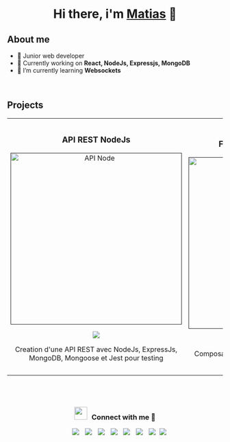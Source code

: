 <div align="center">
<h1 align="center">Hi there, i'm <a href="https://matimatics-portfolio.vercel.app/">Matias</a> 👋</h1>
</div>

## About me

- 📲 Junior web developer
- 🔭 Currently working on **React, NodeJs, Expressjs, MongoDB**
- 🌱 I’m currently learning **Websockets**
<br>

## Projects
<table>
<tr>
<td width="50%">
<h3 align="center">API REST NodeJs</h3>
<div align="center">
<a href=""https://github.com/matimatics/backend_nodeJs" target="_blank"><img src="https://user-images.githubusercontent.com/119935414/274287014-6d52241e-dc7d-4c78-b8c2-484a29dbbcaf.jpg" width="400" alt="API Node"></a>
<p>
<a href="https://github.com/matimatics/backend_nodeJs" target="_blank">
<img src="https://img.shields.io/badge/CODE-ff9?style=for-the-badge&logo=github&logoColor=black">
</a>
</p>
<p>Creation d'une API REST avec NodeJs, ExpressJs, MongoDB, Mongoose et Jest pour testing</p>
</div>
                                                                                      
</td>

<td width="50%">
               <br>
<h3 align="center">FrontEnd ReactJs - Tailwind</h3>
<div align="center">                                       
<a href="" target="_blank"><img src="" width="400" alt="react-blog"></a>
<br>
<p>
<a href="" target="_blank">
<img src="https://img.shields.io/badge/CODE-80ffaa?style=for-the-badge&logo=github&logoColor=black">
</a>
</p>
</p>Composants et fonctionnalités grâce à ReactJs et Tailwind.</p>
</div>                                                             
</table>                                                                                 
</div>
<br>
                                                                             
</div>
<br>

<h3 align="center" > <img src="https://media.giphy.com/media/iY8CRBdQXODJSCERIr/giphy.gif" width="30" height="30" style="margin-right: 10px;">Connect with me 🤝 </h3>

<p align="center">

 <div align="center"  class="icons-social" style="margin-left: 10px;">
        <a style="margin-left: 10px;"  target="_blank" href="https://www.linkedin.com/in/saurabhmchavan/">
			<img src="https://img.icons8.com/doodle/40/000000/linkedin--v2.png"></a>
        <a style="margin-left: 10px;" target="_blank" href="https://github.com/100rabhcsmc">
		<img src="https://img.icons8.com/doodle/40/000000/github--v1.png"></a>
		<a style="margin-left: 10px;" target="_blank" href="https://stackoverflow.com/users/12053852/saurabh-chavan?tab=profile">
				<img src="https://img.icons8.com/external-tal-revivo-color-tal-revivo/40/000000/external-stack-overflow-is-a-question-and-answer-site-for-professional-logo-color-tal-revivo.png"></a>
	   <a style="margin-left: 10px;" target="_blank" href="https://dev.to/100rabhcsmc">
					<img src="https://img.icons8.com/external-sketchy-juicy-fish/0.6x/external-blog-online-services-sketchy-sketchy-juicy-fish.png"></a>
        <a style="margin-left: 10px;" target="_blank" href="https://instagram.com/100rabhch">
			<img src="https://img.icons8.com/doodle/40/000000/instagram-new--v2.png"></a>
		<a style="margin-left: 10px;" target="_blank" href="https://twitter.com/100rabhcsmc">
			<img src="https://img.icons8.com/doodle/1x/twitter-squared--v2.png" ></a>
		<a style="margin-left: 10px;" target="_blank" href="https://www.youtube.com/channel/UC-ZdNkKNHC6KguDqNFKO2Nw?view_as=subscriber">
				<img src="https://img.icons8.com/doodle/1x/youtube--v2.png" ></a>
		<a style="margin-left: 5px;" target="_blank" href="https://github.com/100rabhcsmc/Me.io/blob/master/01SaurabhChavanReactNativeResume.pdf">
					<img src="https://img.icons8.com/plasticine/0.5x/resume.png" ></a>
      </div>

</p>
